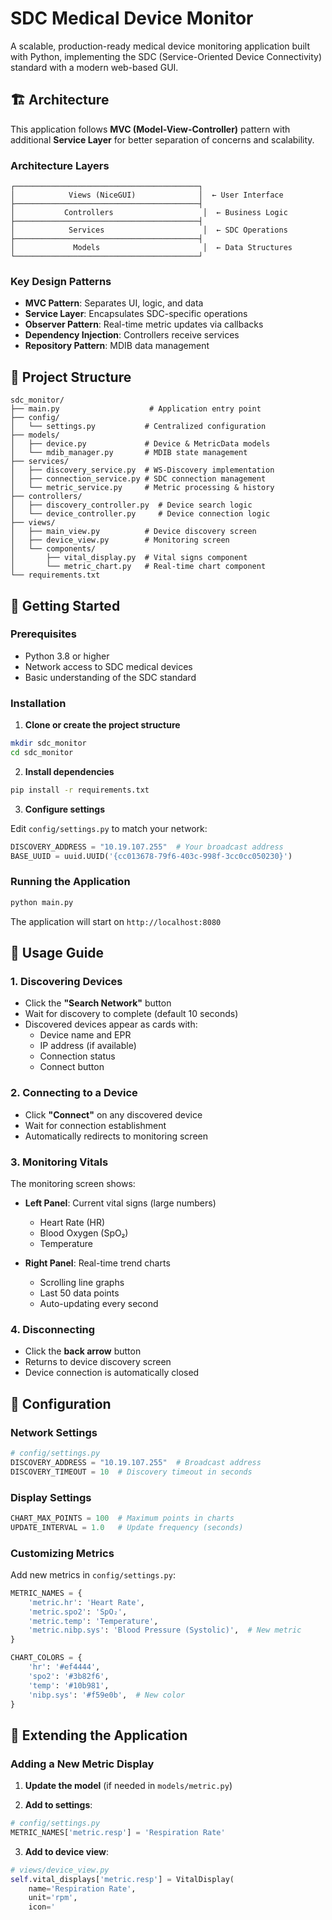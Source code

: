 # SDC Medical Device Monitor

A scalable, production-ready medical device monitoring application built with Python, implementing the SDC (Service-Oriented Device Connectivity) standard with a modern web-based GUI.

## 🏗️ Architecture

This application follows **MVC (Model-View-Controller)** pattern with additional **Service Layer** for better separation of concerns and scalability.

### Architecture Layers

```
┌─────────────────────────────────────────┐
│            Views (NiceGUI)              │  ← User Interface
├─────────────────────────────────────────┤
│           Controllers                    │  ← Business Logic
├─────────────────────────────────────────┤
│            Services                      │  ← SDC Operations
├─────────────────────────────────────────┤
│             Models                       │  ← Data Structures
└─────────────────────────────────────────┘
```

### Key Design Patterns

- **MVC Pattern**: Separates UI, logic, and data
- **Service Layer**: Encapsulates SDC-specific operations
- **Observer Pattern**: Real-time metric updates via callbacks
- **Dependency Injection**: Controllers receive services
- **Repository Pattern**: MDIB data management

## 📁 Project Structure

```
sdc_monitor/
├── main.py                    # Application entry point
├── config/
│   └── settings.py           # Centralized configuration
├── models/
│   ├── device.py             # Device & MetricData models
│   └── mdib_manager.py       # MDIB state management
├── services/
│   ├── discovery_service.py  # WS-Discovery implementation
│   ├── connection_service.py # SDC connection management
│   └── metric_service.py     # Metric processing & history
├── controllers/
│   ├── discovery_controller.py  # Device search logic
│   └── device_controller.py     # Device connection logic
├── views/
│   ├── main_view.py          # Device discovery screen
│   ├── device_view.py        # Monitoring screen
│   └── components/
│       ├── vital_display.py  # Vital signs component
│       └── metric_chart.py   # Real-time chart component
└── requirements.txt
```

## 🚀 Getting Started

### Prerequisites

- Python 3.8 or higher
- Network access to SDC medical devices
- Basic understanding of the SDC standard

### Installation

1. **Clone or create the project structure**

```bash
mkdir sdc_monitor
cd sdc_monitor
```

2. **Install dependencies**

```bash
pip install -r requirements.txt
```

3. **Configure settings**

Edit `config/settings.py` to match your network:

```python
DISCOVERY_ADDRESS = "10.19.107.255"  # Your broadcast address
BASE_UUID = uuid.UUID('{cc013678-79f6-403c-998f-3cc0cc050230}')
```

### Running the Application

```bash
python main.py
```

The application will start on `http://localhost:8080`

## 📖 Usage Guide

### 1. Discovering Devices

- Click the **"Search Network"** button
- Wait for discovery to complete (default 10 seconds)
- Discovered devices appear as cards with:
  - Device name and EPR
  - IP address (if available)
  - Connection status
  - Connect button

### 2. Connecting to a Device

- Click **"Connect"** on any discovered device
- Wait for connection establishment
- Automatically redirects to monitoring screen

### 3. Monitoring Vitals

The monitoring screen shows:
- **Left Panel**: Current vital signs (large numbers)
  - Heart Rate (HR)
  - Blood Oxygen (SpO₂)
  - Temperature
  
- **Right Panel**: Real-time trend charts
  - Scrolling line graphs
  - Last 50 data points
  - Auto-updating every second

### 4. Disconnecting

- Click the **back arrow** button
- Returns to device discovery screen
- Device connection is automatically closed

## 🔧 Configuration

### Network Settings

```python
# config/settings.py
DISCOVERY_ADDRESS = "10.19.107.255"  # Broadcast address
DISCOVERY_TIMEOUT = 10  # Discovery timeout in seconds
```

### Display Settings

```python
CHART_MAX_POINTS = 100  # Maximum points in charts
UPDATE_INTERVAL = 1.0   # Update frequency (seconds)
```

### Customizing Metrics

Add new metrics in `config/settings.py`:

```python
METRIC_NAMES = {
    'metric.hr': 'Heart Rate',
    'metric.spo2': 'SpO₂',
    'metric.temp': 'Temperature',
    'metric.nibp.sys': 'Blood Pressure (Systolic)',  # New metric
}

CHART_COLORS = {
    'hr': '#ef4444',
    'spo2': '#3b82f6',
    'temp': '#10b981',
    'nibp.sys': '#f59e0b',  # New color
}
```

## 🎯 Extending the Application

### Adding a New Metric Display

1. **Update the model** (if needed in `models/metric.py`)

2. **Add to settings**:
```python
# config/settings.py
METRIC_NAMES['metric.resp'] = 'Respiration Rate'
```

3. **Add to device view**:
```python
# views/device_view.py
self.vital_displays['metric.resp'] = VitalDisplay(
    name='Respiration Rate',
    unit='rpm',
    icon='